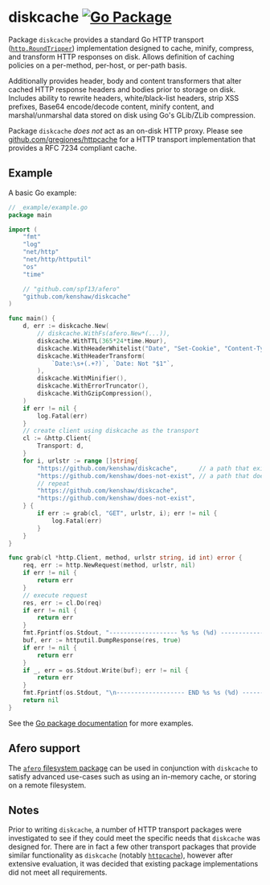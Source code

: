 # diskcache [![Go Package][gopkg]][gopkg-link]

Package `diskcache` provides a standard Go HTTP transport
([`http.RoundTripper`][go-http-roundtripper]) implementation designed to cache,
minify, compress, and transform HTTP responses on disk. Allows definition of
caching policies on a per-method, per-host, or per-path basis.

Additionally provides header, body and content transformers that alter cached
HTTP response headers and bodies prior to storage on disk. Includes ability to
rewrite headers, white/black-list headers, strip XSS prefixes, Base64
encode/decode content, minify content, and marshal/unmarshal data stored on
disk using Go's GLib/ZLib compression.

Package `diskcache` _does not_ act as an on-disk HTTP proxy. Please see
[github.com/gregjones/httpcache][httpcache] for a HTTP transport implementation
that provides a RFC 7234 compliant cache.

[gopkg]: https://pkg.go.dev/badge/github.com/kenshaw/diskcache.svg (Go Package)
[gopkg-link]: https://pkg.go.dev/github.com/kenshaw/diskcache

## Example

A basic Go example:

```go
// _example/example.go
package main

import (
	"fmt"
	"log"
	"net/http"
	"net/http/httputil"
	"os"
	"time"

	// "github.com/spf13/afero"
	"github.com/kenshaw/diskcache"
)

func main() {
	d, err := diskcache.New(
		// diskcache.WithFs(afero.New*(...)),
		diskcache.WithTTL(365*24*time.Hour),
		diskcache.WithHeaderWhitelist("Date", "Set-Cookie", "Content-Type"),
		diskcache.WithHeaderTransform(
			`Date:\s+(.+?)`, `Date: Not "$1"`,
		),
		diskcache.WithMinifier(),
		diskcache.WithErrorTruncator(),
		diskcache.WithGzipCompression(),
	)
	if err != nil {
		log.Fatal(err)
	}
	// create client using diskcache as the transport
	cl := &http.Client{
		Transport: d,
	}
	for i, urlstr := range []string{
		"https://github.com/kenshaw/diskcache",      // a path that exists
		"https://github.com/kenshaw/does-not-exist", // a path that doesn't
		// repeat
		"https://github.com/kenshaw/diskcache",
		"https://github.com/kenshaw/does-not-exist",
	} {
		if err := grab(cl, "GET", urlstr, i); err != nil {
			log.Fatal(err)
		}
	}
}

func grab(cl *http.Client, method, urlstr string, id int) error {
	req, err := http.NewRequest(method, urlstr, nil)
	if err != nil {
		return err
	}
	// execute request
	res, err := cl.Do(req)
	if err != nil {
		return err
	}
	fmt.Fprintf(os.Stdout, "------------------- %s %s (%d) -------------------\n", method, urlstr, id)
	buf, err := httputil.DumpResponse(res, true)
	if err != nil {
		return err
	}
	if _, err = os.Stdout.Write(buf); err != nil {
		return err
	}
	fmt.Fprintf(os.Stdout, "\n------------------- END %s %s (%d) -------------------\n\n", method, urlstr, id)
	return nil
}
```

See the [Go package documentation][gopkg] for more examples.

## Afero support

The [`afero` filesystem package][afero] can be used in conjunction with
`diskcache` to satisfy advanced use-cases such as using an in-memory cache, or
storing on a remote filesystem.

## Notes

Prior to writing `diskcache`, a number of HTTP transport packages were
investigated to see if they could meet the specific needs that `diskcache` was
designed for. There are in fact a few other transport packages that provide
similar functionality as `diskcache` (notably [`httpcache`][httpcache]),
however after extensive evaluation, it was decided that existing package
implementations did not meet all requirements.

[go-http-roundtripper]: https://golang.org/pkg/net/http/#RoundTripper
[httpcache]: https://github.com/gregjones/httpcache
[afero]: https://github.com/spf13/afero
[minify]: https://github.com/tdewolff/minify
